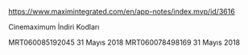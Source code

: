 https://www.maximintegrated.com/en/app-notes/index.mvp/id/3616

Cinemaximum İndiri Kodları

MRT060085192045 	31 Mayıs 2018
MRT060078498169 	31 Mayıs 2018
